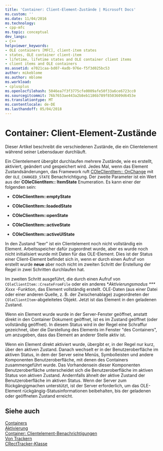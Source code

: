 ```yaml
---
title: 'Container: Client-Element-Zustände | Microsoft Docs'
ms.custom: ''
ms.date: 11/04/2016
ms.technology:
- cpp-mfc
ms.topic: conceptual
dev_langs:
- C++
helpviewer_keywords:
- OLE containers [MFC], client-item states
- states, OLE container client-item
- lifetime, lifetime states and OLE container client items
- client items and OLE containers
ms.assetid: e7021caa-bd07-4adb-976e-f5f3d025bc53
author: mikeblome
ms.author: mblome
ms.workload:
- cplusplus
ms.openlocfilehash: 5046ea7f3f3775cfe0009afe50f33a6ce6723cc0
ms.sourcegitcommit: 76b7653ae443a2b8eb1186b789f8503609d6453e
ms.translationtype: MT
ms.contentlocale: de-DE
ms.lasthandoff: 05/04/2018
---
```

# <a name="containers-client-item-states"></a>Container: Client-Element-Zustände
Dieser Artikel beschreibt die verschiedenen Zustände, die ein Clientelement während seiner Lebensdauer durchläuft.  
  
 Ein Clientelement übergibt durchlaufen mehrere Zustände, wie es erstellt, aktiviert, geändert und gespeichert wird. Jedes Mal, wenn das Element Zustandsänderungen, das Framework ruft [COleClientItem:: OnChange](../mfc/reference/coleclientitem-class.md#onchange) mit der `OLE_CHANGED_STATE` Benachrichtigung. Der zweite Parameter ist ein Wert aus der **COleClientItem:: ItemState** Enumeration. Es kann einer der folgenden sein:  
  
-   **COleClientItem::emptyState**  
  
-   **COleClientItem::loadedState**  
  
-   **COleClientItem::openState**  
  
-   **COleClientItem::activeState**  
  
-   **COleClientItem::activeUIState**  
  
 In den Zustand "leer" ist ein Clientelement noch nicht vollständig ein Element. Arbeitsspeicher dafür zugeordnet wurde, aber es wurde noch nicht initialisiert wurde mit Daten für das OLE-Element. Dies ist der Status einer Client-Element befindet sich in, wenn er durch einen Aufruf von erstellt wurde **neue** aber noch nicht im zweiten Schritt der Erstellung der Regel in zwei Schritten durchlaufen hat.  
  
 Im zweiten Schritt ausgeführt, die durch einen Aufruf von `COleClientItem::CreateFromFile` oder ein anderes **Aktivierungsmodus *** Xxxx* -Funktion, das Element vollständig erstellt. OLE-Daten (aus einer Datei oder einer anderen Quelle, z. B. der Zwischenablage) zugeordneten der `COleClientItem`-abgeleitetes Objekt. Jetzt ist das Element in den geladenen Zustand.  
  
 Wenn ein Element wurde wurde in der Server-Fenster geöffnet, anstatt direkt in den Container Dokument geöffnet, ist es im Zustand geöffnet (oder vollständig geöffnet). In diesem Status wird in der Regel eine Schraffur gezeichnet, über die Darstellung des Elements im Fenster "des Containers", um anzugeben, dass das Element an anderer Stelle aktiv ist.  
  
 Wenn ein Element direkt aktiviert wurde, übergibt er, in der Regel nur kurz, über den aktiven Zustand. Danach wechselt er in der Benutzeroberfläche im aktiven Status, in dem der Server seine Menüs, Symbolleisten und andere Komponenten Benutzeroberfläche, mit denen des Containers zusammengeführt wurde. Das Vorhandensein dieser Komponenten Benutzeroberfläche unterscheidet sich die Benutzeroberfläche im aktiven Status von aktiven Zustand. Andernfalls ähnelt der aktive Zustand der Benutzeroberfläche im aktiven Status. Wenn der Server zum Rückgängigmachen unterstützt, ist der Server erforderlich, um das OLE-Element rückgängig-Statusinformationen beibehalten, bis der geladenen oder geöffneten Zustand erreicht.  
  
## <a name="see-also"></a>Siehe auch  
 [Containers](../mfc/containers.md)   
 [Aktivierung](../mfc/activation-cpp.md)   
 [Container: Clientelement-Benachrichtigungen](../mfc/containers-client-item-notifications.md)   
 [Von Trackern](../mfc/trackers.md)   
 [CRectTracker-Klasse](../mfc/reference/crecttracker-class.md)
